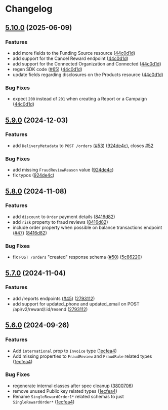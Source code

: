# Changelog

## [5.10.0](https://github.com/tremendous-rewards/tremendous-ruby/compare/tremendous_ruby/v5.9.0...tremendous_ruby/v5.10.0) (2025-06-09)


### Features

* add more fields to the Funding Source resource ([44c0d1d](https://github.com/tremendous-rewards/tremendous-ruby/commit/44c0d1d0ee3c78354baf4e0b357b8541d044db70))
* add support for the Cancel Reward endpoint ([44c0d1d](https://github.com/tremendous-rewards/tremendous-ruby/commit/44c0d1d0ee3c78354baf4e0b357b8541d044db70))
* add support for the Connected Organization and Connected ([44c0d1d](https://github.com/tremendous-rewards/tremendous-ruby/commit/44c0d1d0ee3c78354baf4e0b357b8541d044db70))
* regen SDK code ([#65](https://github.com/tremendous-rewards/tremendous-ruby/issues/65)) ([44c0d1d](https://github.com/tremendous-rewards/tremendous-ruby/commit/44c0d1d0ee3c78354baf4e0b357b8541d044db70))
* update fields regarding disclosures on the Products resource ([44c0d1d](https://github.com/tremendous-rewards/tremendous-ruby/commit/44c0d1d0ee3c78354baf4e0b357b8541d044db70))


### Bug Fixes

* expect `200` instead of `201` when creating a Report or a Campaign ([44c0d1d](https://github.com/tremendous-rewards/tremendous-ruby/commit/44c0d1d0ee3c78354baf4e0b357b8541d044db70))

## [5.9.0](https://github.com/tremendous-rewards/tremendous-ruby/compare/tremendous_ruby/v5.8.0...tremendous_ruby/v5.9.0) (2024-12-03)


### Features

* add `DeliveryMetadata` to `POST /orders` ([#53](https://github.com/tremendous-rewards/tremendous-ruby/issues/53)) ([924de4c](https://github.com/tremendous-rewards/tremendous-ruby/commit/924de4cba47339dceca4f8bb495a552d760c1682)), closes [#52](https://github.com/tremendous-rewards/tremendous-ruby/issues/52)


### Bug Fixes

* add missing `FraudReviewReason` value ([924de4c](https://github.com/tremendous-rewards/tremendous-ruby/commit/924de4cba47339dceca4f8bb495a552d760c1682))
* fix typos ([924de4c](https://github.com/tremendous-rewards/tremendous-ruby/commit/924de4cba47339dceca4f8bb495a552d760c1682))

## [5.8.0](https://github.com/tremendous-rewards/tremendous-ruby/compare/tremendous_ruby/v5.7.0...tremendous_ruby/v5.8.0) (2024-11-08)


### Features

* add `discount` to `Order` payment details ([8416d82](https://github.com/tremendous-rewards/tremendous-ruby/commit/8416d82bfd2ae3431e01121b0b18dcfacd019736))
* add `risk` property to fraud reviews ([8416d82](https://github.com/tremendous-rewards/tremendous-ruby/commit/8416d82bfd2ae3431e01121b0b18dcfacd019736))
* include order property when possible on balance transactions endpoint ([#47](https://github.com/tremendous-rewards/tremendous-ruby/issues/47)) ([8416d82](https://github.com/tremendous-rewards/tremendous-ruby/commit/8416d82bfd2ae3431e01121b0b18dcfacd019736))


### Bug Fixes

* fix `POST /orders` "created" response schema ([#50](https://github.com/tremendous-rewards/tremendous-ruby/issues/50)) ([5c86220](https://github.com/tremendous-rewards/tremendous-ruby/commit/5c862209475feedd85691e21db2aae591d5bda45))

## [5.7.0](https://github.com/tremendous-rewards/tremendous-ruby/compare/tremendous_ruby/v5.6.0...tremendous_ruby/v5.7.0) (2024-11-04)


### Features

* add /reports endpoints ([#45](https://github.com/tremendous-rewards/tremendous-ruby/issues/45)) ([2793112](https://github.com/tremendous-rewards/tremendous-ruby/commit/2793112e8eb2dc362391e7dda56c760c1dc55450))
* add support for updated_phone and updated_email on POST /api/v2/reward/:id/resend ([2793112](https://github.com/tremendous-rewards/tremendous-ruby/commit/2793112e8eb2dc362391e7dda56c760c1dc55450))

## [5.6.0](https://github.com/tremendous-rewards/tremendous-ruby/compare/tremendous_ruby-v5.5.0...tremendous_ruby/v5.6.0) (2024-09-26)


### Features

* Add `international` prop to `Invoice` type ([1ecfea4](https://github.com/tremendous-rewards/tremendous-ruby/commit/1ecfea45130933be82a3af5f46cbb8ae4f9e867e))
* Add missing properties to `FraudReview` and `FraudRule` related types ([1ecfea4](https://github.com/tremendous-rewards/tremendous-ruby/commit/1ecfea45130933be82a3af5f46cbb8ae4f9e867e))


### Bug Fixes

* regenerate internal classes after spec cleanup ([3800706](https://github.com/tremendous-rewards/tremendous-ruby/commit/38007068cf674239bae8ab8338fc5128fcf1bfff))
* remove unused Public key related types ([1ecfea4](https://github.com/tremendous-rewards/tremendous-ruby/commit/1ecfea45130933be82a3af5f46cbb8ae4f9e867e))
* Rename `SingleRewardOrder1*` related schemas to just `SingleRewardOrder*` ([1ecfea4](https://github.com/tremendous-rewards/tremendous-ruby/commit/1ecfea45130933be82a3af5f46cbb8ae4f9e867e))
